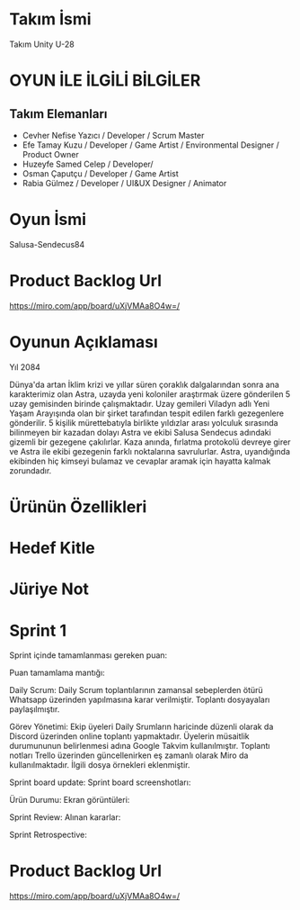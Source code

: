 # Takım İsmi
Takım Unity U-28
# OYUN İLE İLGİLİ BİLGİLER
## Takım Elemanları
- Cevher Nefise Yazıcı / Developer / Scrum Master
- Efe Tamay Kuzu / Developer / Game Artist / Environmental Designer / Product Owner
- Huzeyfe Samed Celep / Developer/
- Osman Çaputçu / Developer / Game Artist
- Rabia Gülmez / Developer / UI&UX Designer / Animator
# Oyun İsmi
Salusa-Sendecus84

# Product Backlog Url
https://miro.com/app/board/uXjVMAa8O4w=/
# Oyunun Açıklaması 
Yıl 2084

Dünya'da artan İklim krizi ve yıllar süren çoraklık dalgalarından sonra ana karakterimiz olan Astra, uzayda yeni koloniler araştırmak üzere gönderilen 5 uzay gemisinden birinde çalışmaktadır. Uzay gemileri Viladyn adlı Yeni Yaşam Arayışında olan bir şirket tarafından tespit edilen farklı gezegenlere gönderilir. 5 kişilik mürettebatıyla birlikte yıldızlar arası yolculuk sırasında bilinmeyen bir kazadan dolayı Astra ve ekibi Salusa Sendecus adındaki gizemli bir gezegene çakılırlar. Kaza anında, fırlatma protokolü devreye girer ve Astra ile ekibi gezegenin farklı noktalarına savrulurlar. Astra, uyandığında ekibinden hiç kimseyi bulamaz ve cevaplar aramak için hayatta kalmak zorundadır. 


# Ürünün Özellikleri

# Hedef Kitle
# Jüriye Not 

# Sprint 1
Sprint içinde tamamlanması gereken puan:

Puan tamamlama mantığı:

Daily Scrum: Daily Scrum toplantılarının zamansal sebeplerden ötürü Whatsapp üzerinden yapılmasına karar verilmiştir. Toplantı dosyayaları paylaşılmıştır.

Görev Yönetimi: Ekip üyeleri Daily Srumların haricinde düzenli olarak da Discord üzerinden online toplantı yapmaktadır. Üyelerin müsaitlik durumununun belirlenmesi adına Google Takvim kullanılmıştır. Toplantı notları Trello üzerinden güncellenirken eş zamanlı olarak Miro da kullanılmaktadır. İlgili dosya örnekleri eklenmiştir.

Sprint board update: Sprint board screenshotları:

Ürün Durumu: Ekran görüntüleri:

Sprint Review: Alınan kararlar: 

Sprint Retrospective:

# Product Backlog Url
https://miro.com/app/board/uXjVMAa8O4w=/
